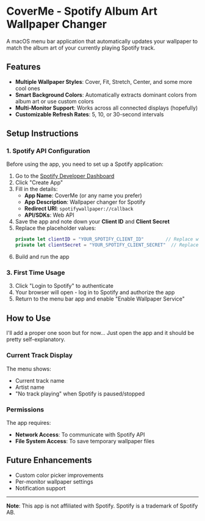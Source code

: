 # CoverMe - Spotify Album Art Wallpaper Changer

A macOS menu bar application that automatically updates your wallpaper to match the album art of your currently playing Spotify track.

## Features

- **Multiple Wallpaper Styles**: Cover, Fit, Stretch, Center, and some more cool ones
- **Smart Background Colors**: Automatically extracts dominant colors from album art or use custom colors
- **Multi-Monitor Support**: Works across all connected displays (hopefully)
- **Customizable Refresh Rates**: 5, 10, or 30-second intervals

## Setup Instructions

### 1. Spotify API Configuration

Before using the app, you need to set up a Spotify application:

1. Go to the [Spotify Developer Dashboard](https://developer.spotify.com/dashboard/)
2. Click "Create App"
3. Fill in the details:
   - **App Name**: CoverMe (or any name you prefer)
   - **App Description**: Wallpaper changer for Spotify
   - **Redirect URI**: `spotifywallpaper://callback`
   - **API/SDKs**: Web API
4. Save the app and note down your **Client ID** and **Client Secret**
5. Replace the placeholder values:
   ```swift
   private let clientID = "YOUR_SPOTIFY_CLIENT_ID"        // Replace with your Client ID
   private let clientSecret = "YOUR_SPOTIFY_CLIENT_SECRET"  // Replace with your Client Secret
   ```
4. Build and run the app

### 3. First Time Usage

3. Click "Login to Spotify" to authenticate
4. Your browser will open - log in to Spotify and authorize the app
5. Return to the menu bar app and enable "Enable Wallpaper Service"

## How to Use
I'll add a proper one soon but for now...
Just open the app and it should be pretty self-explanatory.

### Current Track Display

The menu shows:
- Current track name
- Artist name
- "No track playing" when Spotify is paused/stopped

### Permissions

The app requires:
- **Network Access**: To communicate with Spotify API
- **File System Access**: To save temporary wallpaper files

## Future Enhancements

- Custom color picker improvements
- Per-monitor wallpaper settings
- Notification support

---

**Note**: This app is not affiliated with Spotify. Spotify is a trademark of Spotify AB.